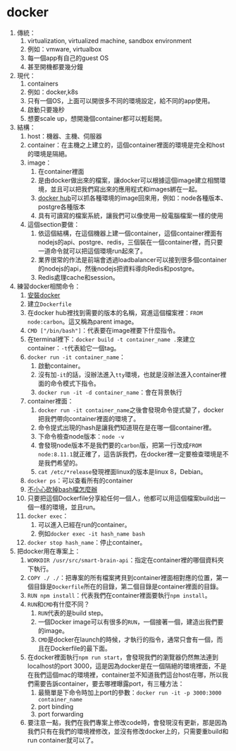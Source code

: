 # docker

1. 傳統：
   1. virtualization, virtualized machine, sandbox environment
   2. 例如：vmware, virtualbox
   3. 每一個app有自己的guest OS
   4. 甚至開機都要幾分鐘
2. 現代：
   1. containers
   2. 例如：docker,k8s
   3. 只有一個OS，上面可以開很多不同的環境設定，給不同的app使用。
   4. 啟動只要幾秒
   5. 想要scale up，想開幾個container都可以輕鬆開。
3. 結構：
   1. host：機器、主機、伺服器
   2. container：在主機之上建立的，這個container裡面的環境是完全和host的環境是隔絕。
   3. image：
      1. 在container裡面
      2. 是由docker做出來的檔案，讓docker可以根據這個image建立相關環境，並且可以把我們寫出來的應用程式和images綁在一起。
      3. [docker hub](https://hub.docker.com/)可以抓各種環境的image回來用，例如：node各種版本、postgre各種版本
      4. 具有可讀寫的檔案系統，讓我們可以像使用一般電腦檔案一樣的使用
   4. 這個section要做：
      1. 依這個結構，在這個機器上建一個container，這個container裡面有nodejs的api、postgre、redis，三個裝在一個container裡，而只要一道命令就可以把這個環境run起來了。
      2. 業界很常的作法是前端會透過loadbalancer可以接到很多個container的nodejs的api，然後nodejs把資料導向Redis和postgre。
      3. Redis處理cache和session。
4. 練習docker相關命令：
   1. [安裝docker](https://docs.docker.com/desktop/mac/install/)
   2. 建立`Dockerfile`
   3. 在docker hub裡找到需要的版本的名稱，寫進這個檔案裡：`FROM node:carbon`。這又稱為parent image。
   4. `CMD ["/bin/bash"]`：代表要在image裡要下什麼指令。
   5. 在terminal裡下：`docker build -t container_name .`來建立container：`-t`代表給它一個tag。
   6. `docker run -it container_name`：
      1. 啟動container。
      2. 沒有加`-it`的話，沒辦法進入`tty`環境，也就是沒辦法進入container裡面的命令模式下指令。
      3. `docker run -it -d container_name`：會在背景執行
   7. container裡面：
      1. `docker run -it container_name`之後會發現命令提式變了，docker把我們帶向container裡面的環境了。
      2. 命令提式出現的hash是讓我們知道現在是在哪一個container裡。
      3. 下命令檢查node版本：`node -v`
      4. 會發現node版本不是我們要的`carbon`版，把第一行改成`FROM node:8.11.1`就正確了，這告訴我們，在docker裡一定要檢查環境是不是我們希望的。
      5. `cat /etc/*release`發現裡面linux的版本是linux 8，Debian。
   8. `docker ps`：可以查看所有的container
   9. [不小心砍掉bash檔怎麼辦](https://unix.stackexchange.com/questions/398543/what-are-the-contents-of-bin-bash-and-what-do-i-do-if-i-accidentally-overwrote)
   10. 只要把這個Dockerfile分享給任何一個人，他都可以用這個檔案build出一個一樣的環境，並且run。
   11. `docker exec`：
       1. 可以進入已經在run的container。
       2. 例如`docker exec -it hash_name bash`
   12. `docker stop hash_name`：停止container。
5. 把docker用在專案上：
   1. `WORKDIR /usr/src/smart-brain-api`：指定在container裡的哪個資料夾下執行。
   2. `COPY ./ ./`：把專案的所有檔案拷貝到container裡面相對應的位置，第一個目錄是`Dockerfile`所在的目錄，第二個目錄是container裡面的目錄。
   3. `RUN npm install`：代表我們在container裡面要執行`npm install`。
   4. `RUN`和`CMD`有什麼不同？
      1. `RUN`代表的是build step。
      2. 一個Docker image可以有很多的`RUN`，一個接著一個，建造出我們要的image。
      3. `CMD`是docker在launch的時候，才執行的指令，通常只會有一個，而且在Dockerfile的最下面。
   5. 在docker裡面執行`npm run start`，會發現我們的瀏覽器仍然無法連到localhost的port 3000，這是因為docker是在一個隔絕的環境裡面，不是在我們這個mac的環境裡，container並不知道我們這台host在哪，所以我們需要告訴container，要去哪裡曝露port，有三種方法：
      1. 最簡單是下命令時加上port的參數：`docker run -it -p 3000:3000 container_name`
      2. port binding
      3. port forwarding
   6. 要注意一點，我們在我們專案上修改code時，會發現沒有更新，那是因為我們只有在我們的環境裡修改，並沒有修改docker上的，只需要重build和run container就可以了。